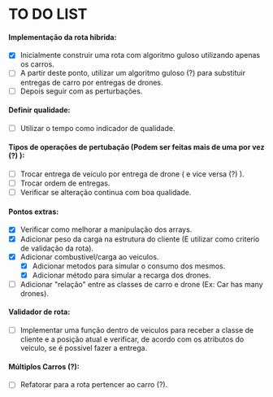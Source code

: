 # TO DO LIST
#### Implementação da rota hibrida:
- [X] Inicialmente construir uma rota com algoritmo guloso utilizando apenas os carros.
- [ ] A partir deste ponto, utilizar um algoritmo guloso (?) para substituir entregas de carro por entregas de drones.
- [ ] Depois seguir com as perturbações.

#### Definir qualidade:
- [ ] Utilizar o tempo como indicador de qualidade.

#### Tipos de operações de pertubação (Podem ser feitas mais de uma por vez (?) ):
- [ ] Trocar entrega de veiculo por entrega de drone ( e vice versa (?) ).
- [ ] Trocar ordem de entregas.
- [ ] Verificar se alteração continua com boa qualidade.

#### Pontos extras:
- [X] Verificar como melhorar a manipulação dos arrays.
- [X] Adicionar peso da carga na estrutura do cliente (E utilizar como criterio de validação da rota).
- [X] Adicionar combustivel/carga ao veiculos.
    - [X] Adicionar metodos para simular o consumo dos mesmos.
    - [X] Adicionar método para simular a recarga dos drones.
- [ ] Adicionar "relação" entre as classes de carro e drone (Ex: Car has many drones).

#### Validador de rota:
- [ ] Implementar uma função dentro de veiculos para receber a classe de cliente e a posição atual e verificar, de acordo com os atributos do veiculo, se é possivel fazer a entrega.

#### Múltiplos Carros (?):
- [ ] Refatorar para a rota pertencer ao carro (?).
